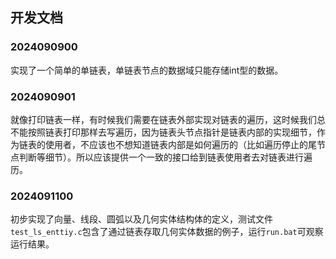 ## 开发文档

### 2024090900
实现了一个简单的单链表，单链表节点的数据域只能存储int型的数据。

### 2024090901
就像打印链表一样，有时候我们需要在链表外部实现对链表的遍历，这时候我们总不能按照链表打印那样去写遍历，因为链表头节点指针是链表内部的实现细节，作为链表的使用者，不应该也不想知道链表内部是如何遍历的（比如遍历停止的尾节点判断等细节）。所以应该提供一个一致的接口给到链表使用者去对链表进行遍历。

### 2024091100
初步实现了向量、线段、圆弧以及几何实体结构体的定义，测试文件`test_ls_enttiy.c`包含了通过链表存取几何实体数据的例子，运行`run.bat`可观察运行结果。
